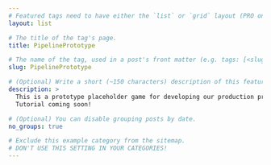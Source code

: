 ```yaml
---
# Featured tags need to have either the `list` or `grid` layout (PRO only).
layout: list

# The title of the tag's page.
title: PipelinePrototype

# The name of the tag, used in a post's front matter (e.g. tags: [<slug>]).
slug: PipelinePrototype

# (Optional) Write a short (~150 characters) description of this featured tag.
description: >
  This is a prototype placeholder game for developing our production process.
  Tutorial coming soon!

# (Optional) You can disable grouping posts by date.
no_groups: true

# Exclude this example category from the sitemap.
# DON'T USE THIS SETTING IN YOUR CATEGORIES!
---
```

